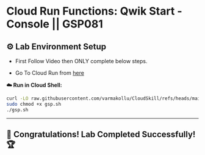 # Cloud Run Functions: Qwik Start - Console || GSP081

## ⚙️ Lab Environment Setup

* First Follow Video then ONLY complete below steps.

* Go To Cloud Run from [here](https://console.cloud.google.com/run)
  

<p><strong>☁️ Run in Cloud Shell:</strong></p>

```bash
curl -LO raw.githubusercontent.com/varmakollu/CloudSkill/refs/heads/main/Cloud%20Run%20Functions%20Qwik%20Start%20Console/gsp.sh
sudo chmod +x gsp.sh
./gsp.sh
```
---

## 🎉 **Congratulations! Lab Completed Successfully!** 🏆  
